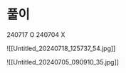 # 풀이


240717 O
240704 X

![[Untitled_20240718_125737_54.jpg]]

![[Untitled_20240705_090910_35.jpg]]

